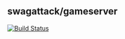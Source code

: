 ## swagattack/gameserver
[![Build Status](https://travis-ci.org/SwagAttack/SwagAttack_Gameserver_Mirror.svg?branch=master)](https://travis-ci.org/SwagAttack/SwagAttack_Gameserver_Mirror)
